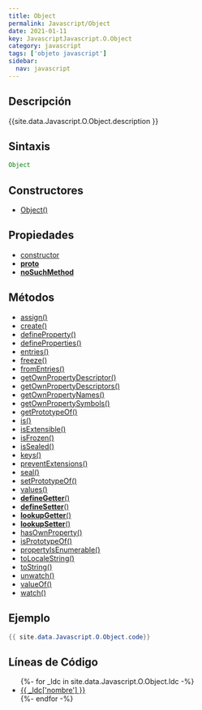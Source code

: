 ```yaml
---
title: Object
permalink: Javascript/Object
date: 2021-01-11
key: JavascriptJavascript.O.Object
category: javascript
tags: ['objeto javascript']
sidebar: 
  nav: javascript
---
```


## Descripción
{{site.data.Javascript.O.Object.description }}

## Sintaxis
~~~javascript
Object
~~~

## Constructores
* [Object()](/javascript/Object/Object/)

## Propiedades
* [constructor](/javascript/Object/constructor)
* [__proto__](/javascript/Object/__proto__)
* [__noSuchMethod__](/javascript/Object/__noSuchMethod__)

## Métodos
* [assign()](/javascript/Object/assign)
* [create()](/javascript/Object/create)
* [defineProperty()](/javascript/Object/defineProperty)
* [defineProperties()](/javascript/Object/defineProperties)
* [entries()](/javascript/Object/entries)
* [freeze()](/javascript/Object/freeze)
* [fromEntries()](/javascript/Object/fromEntries)
* [getOwnPropertyDescriptor()](/javascript/Object/getOwnPropertyDescriptor)
* [getOwnPropertyDescriptors()](/javascript/Object/getOwnPropertyDescriptors)
* [getOwnPropertyNames()](/javascript/Object/getOwnPropertyNames)
* [getOwnPropertySymbols()](/javascript/Object/getOwnPropertySymbols)
* [getPrototypeOf()](/javascript/Object/getPrototypeOf)
* [is()](/javascript/Object/is)
* [isExtensible()](/javascript/Object/isExtensible)
* [isFrozen()](/javascript/Object/isFrozen)
* [isSealed()](/javascript/Object/isSealed)
* [keys()](/javascript/Object/keys)
* [preventExtensions()](/javascript/Object/preventExtensions)
* [seal()](/javascript/Object/seal)
* [setPrototypeOf()](/javascript/Object/setPrototypeOf)
* [values()](/javascript/Object/values)
* [__defineGetter__()](/javascript/Object/__defineGetter__)
* [__defineSetter__()](/javascript/Object/__defineSetter__)
* [__lookupGetter__()](/javascript/Object/__lookupGetter__)
* [__lookupSetter__()](/javascript/Object/__lookupSetter__)
* [hasOwnProperty()](/javascript/Object/hasOwnProperty)
* [isPrototypeOf()](/javascript/Object/isPrototypeOf)
* [propertyIsEnumerable()](/javascript/Object/propertyIsEnumerable)
* [toLocaleString()](/javascript/Object/toLocaleString)
* [toString()](/javascript/Object/toString)
* [unwatch()](/javascript/Object/unwatch)
* [valueOf()](/javascript/Object/valueOf)
* [watch()](/javascript/Object/watch)

## Ejemplo
~~~java
{{ site.data.Javascript.O.Object.code}}
~~~

## Líneas de Código
<ul>
{%- for _ldc in site.data.Javascript.O.Object.ldc -%}
   <li>
       <a href="{{_ldc['url'] }}">{{ _ldc['nombre'] }}</a>
   </li>
{%- endfor -%}
</ul>
